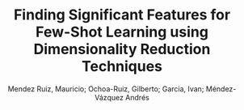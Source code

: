 ---
paperId: 53
author: Mendez Ruiz, Mauricio; Ochoa-Ruiz, Gilberto; Garcia, Ivan; Méndez-Vázquez Andrés
publicationauthor: Mendez Ruiz, M. et al.
title: Finding Significant Features for Few-Shot Learning using Dimensionality Reduction Techniques
pdf: 53_CameraReady_53.pdf
poster: 53_poster_53.png
pitch: https://youtu.be/5bF4VJC62GE
type: Poster
topic: Image Classification
category: Extended Abstract
link: https://research.latinxinai.org/papers/cvpr/2021/pdf/53_CameraReady_53.pdf
conference: cvpr
year: 2021
tags: cvpr-2021-ea
location: Virtual
---